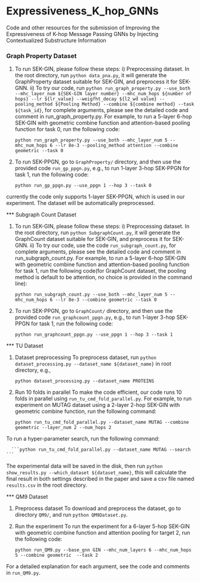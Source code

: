 # Expressiveness_K_hop_GNNs
Code and other resources for the submission of Improving the Expressiveness of K-hop Message Passing GNNs by Injecting Contextualized Substructure Information
### Graph Property Dataset
1. To run SEK-GIN, please follow these steps:
   i) Preprocessing dataset. In the root directory, run `python data_pna.py`, it will generate the GraphProperty dataset suitable for SEK-GIN, and preprocess it for SEK-GNN.
   ii) To try our code, run `python run_graph_property.py --use_both --mhc_layer_num ${SEK-GIN layer number} --mhc_num_hops ${number of hops} --lr ${lr_value} --weigfht_decay ${l2_wd value} --pooling_method ${Pooling Method} --combine ${combine method} --task ${task_id}`, for complete arguments, please see the detailed code and comment in run_graph_property.py. For example, to run a 5-layer 6-hop SEK-GIN with geometric combine function and attention-based pooling function for task 0, run the following code:
     
     ```python run_graph_property.py --use_both --mhc_layer_num 5 --mhc_num_hops 6 --lr 8e-3 --pooling_method attention --combine geometric --task 0```

2. To run SEK-PPGN, go to `GraphProperty/` directory, and then use the provided code `run_gp_ppgn.py`, e.g., to run 1-layer 3-hop SEK-PPGN for task 1, run the following code:
  
    ```python run_gp_ppgn.py --use_ppgn 1 --hop 3 --task 0``` 
  
  currently the code only supports 1-layer SEK-PPGN, which is used in our experiment. The dataset will be automatically preprocessed.
  
  *** Subgraph Count Dataset
  1. To run SEK-GIN, please follow these steps:
   i) Preprocessing dataset. In the root directory, run `python SubgraphCount.py`, it will generate the GraphCount dataset suitable for SEK-GIN, and preprocess it for SEK-GNN.
   ii) To try our code, use the code `run_subgraph_count.py`, for complete arguments, please see the detailed code and comment in run_subgraph_count.py. For example, to run a 5-layer 6-hop SEK-GIN with geometric combine function and attention-based pooling function for task 1, run the following code(for GraphCount dataset, the pooling method is default to be attention, no choice is provided in the command line):
     
     ```python run_subgraph_count.py --use_both --mhc_layer_num 5 --mhc_num_hops 6 --lr 8e-3 --combine geometric --task 0```
  
  2. To run SEK-PPGN, go to `GraphCount/` directory, and then use the provided code `run_graphcount_ppgn.py`, e.g., to run 1-layer 3-hop SEK-PPGN for task 1, run the following code:
    
      ```python run_graphcount_ppgn.py --use_ppgn 1 --hop 3 --task 1``` 
      
  *** TU Dataset
  1. Dataset preprocessing
  To preprocess dataset, run `python dataset_processing.py --dataset_name ${dataset_name}` in root directory, e.g.,
  
      ```python dataset_processing.py --dataset_name PROTEINS``` 
  
  2. Run 10 folds in parallel
  To make the code efficient, our code runs 10 folds in parallel using `run_tu_cmd_fold_parallel.py`. For example, to run experiment on MUTAG dataset using a 2-layer 2-hop SEK-GIN with geometric combine function, run the following command:
  
      ```python run_tu_cmd_fold_parallel.py --dataset_name MUTAG --combine geometric --layer_num 2 --num_hops 2```
  
  To run a hyper-parameter search, run the following command:
  
      ```python run_tu_cmd_fold_parallel.py --dataset_name MUTAG --search ```
      
  The experimental data will be saved in the disk, then run `python show_results.py --which_dataset ${dataset_name}`, this will calculate the final result in both settings described in the paper and save a csv file named `results.csv` in the root directory. 


*** QM9 Dataset
1. Preprocess dataset
To download and preprocess the dataset, go to directory `QM9/`, and run `python QM9Dataset.py`.

2. Run the experiment
To run the experiment for a 6-layer 5-hop SEK-GIN with geometric combine function and attention pooling for target 2, run the following code:

      ```python run_QM9.py --base_gnn GIN --mhc_num_layers 6 --mhc_num_hops 5 --combine geometric  --task 2 ```

For a detailed explanation for each argument, see the code and comments in `run_QM9.py`.

